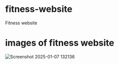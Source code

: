 # fitness-website
Fitness website
# images of fitness website
![Screenshot 2025-01-07 132136](https://github.com/user-attachments/assets/6c693ca4-7580-4913-a9e2-0d7c665db6ca)
